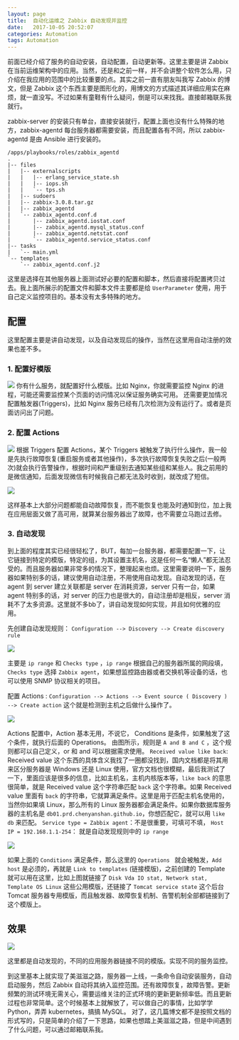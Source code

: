 ```yaml
---
layout: page
title:  自动化运维之 Zabbix 自动发现并监控
date:   2017-10-05 20:52:07
categories: Automation
tags: Automation
---
```


前面已经介绍了服务的自动安装，自动配置，自动更新等。这里主要是讲 Zabbix 在当前运维架构中的应用。当然，还是和之前一样，并不会讲整个软件怎么用，只介绍在我应用的范围中的比较重要的点。其实之前一直有朋友叫我写 Zabbix 的博文，但是 Zabbix 这个东西主要是图形化的，用博文的方式描述其详细应用实在麻烦，就一直没写。不过如果有童鞋有什么疑问，倒是可以来找我。直接邮箱联系我就行。

zabbix-server 的安装只有单台，直接安装就行，配置上面也没有什么特殊的地方，zabbix-agentd 每台服务器都需要安装，而且配置各有不同，所以 zabbix-agentd 是由 Ansible 进行安装的。

	/apps/playbooks/roles/zabbix_agentd
	.
	|-- files
	|   |-- externalscripts
	|   |   |-- erlang_service_state.sh
	|   |   |-- iops.sh
	|   |   `-- tps.sh
	|   |-- sudoers
	|   |-- zabbix-3.0.8.tar.gz
	|   |-- zabbix_agentd
	|   `-- zabbix_agentd.conf.d
	|       |-- zabbix_agentd.iostat.conf
	|       |-- zabbix_agentd.mysql_status.conf
	|       |-- zabbix_agentd.netstat.conf
	|       `-- zabbix_agentd.service_status.conf
	|-- tasks
	|   `-- main.yml
	`-- templates
	    `-- zabbix_agentd.conf.j2

这里是选择在其他服务器上面测试好必要的配置和脚本，然后直接将配置拷贝过去。我上面所展示的配置文件和脚本文件主要都是给 `UserParameter` 使用，用于自己定义监控项目的。基本没有太多特殊的地方。

## 配置
这里配置主要是讲自动发现，以及自动发现后的操作，当然在这里用自动注册的效果也差不多。

### 1. 配置好模版
![](/images/Automation-3/DraggedImage.png)
你有什么服务，就配置好什么模版。比如 Nginx，你就需要监控 Nginx 的进程，可能还需要监控某个页面的访问情况以保证服务确实可用。
还需要更加情况配置触发器(Triggers)，比如 Nginx 服务已经有几次检测为没有运行了。或者是页面访问出了问题。

### 2. 配置 Actions
![](/images/Automation-3/DraggedImage-1.png)
根据 Triggers 配置 Actions，某个 Triggers 被触发了执行什么操作，我一般是先执行故障恢复(重启服务或者其他操作)，多次执行故障恢复失败之后(一般两次)就会执行告警操作，根据时间和严重级别去通知某些组和某些人。我之前用的是微信通知，后面发现微信有时候我自己都无法及时收到，就改成了短信。

![](/images/Automation-3/DraggedImage-2.png)

这样基本上大部分问题都能自动故障恢复，而不能恢复也能及时通知到位，加上我在应用层面又做了高可用，就算某台服务器出了故障，也不需要立马跑过去修。

### 3. 自动发现
到上面的程度其实已经很轻松了，BUT，每加一台服务器，都需要配置一下，让它链接到特定的模版，特定的组，为其设置主机名，这是任何一名“懒人”都无法忍受的。而且服务器如果非常多的情况下，整理起来也烦。这里需要说明一下，服务器如果特别多的话，建议使用自动注册，不用使用自动发现。自动发现的话，在 agent 到 server 建立关联都是 server 在消耗资源，server 只有一台，如果 agent 特别多的话，对 server 的压力也是很大的，自动注册却是相反，server 消耗不了太多资源。这里就不多bb了，讲自动发现如何实现，并且如何优雅的应用。

先创建自动发现规则：
`Configuration --> Discovery --> Create discovery rule`

![](/images/Automation-3/DraggedImage-3.png)

 主要是 `ip range` 和 `Checks type` ，`ip range` 根据自己的服务器所属的网段填，`Checks type` 选择 `Zabbix agent`，如果想监控路由器或者交换机等设备的话，也可以使用 SNMP 协议相关的项目。

配置 Actions :
`Configuration --> Actions --> Event source ( Discovery ) --> Create action`
这个就是检测到主机之后做什么操作了。

![](/images/Automation-3/DraggedImage-4.png)

Actions 配置中，Action 基本无用，不说它，
Conditions 是条件，如果触发了这个条件，就执行后面的 Operations。
由图所示，规则是 `A and B and C` ，这个规则都可以自己定义，or 和 and 可以根据需求使用。
`Received value like back`: Received value 这个东西的具体含义我找了一圈都没找到，国内文档都是将其用来区分服务器是 Windows 还是 Linux 使用，官方文档也很模糊，最后我测试了一下，里面应该是很多的信息，比如主机名，主机内核版本等，`like back` 的意思很简单，就是 Received value 这个字符串匹配 `back` 这个字符串。如果 Received value 里面有 `back` 的字符串，它就算满足条件。这里是用于匹配主机名使用的，当然你如果填 Linux，那么所有的 Linux 服务器都会满足条件。如果你数据库服务器的主机名是 `db01.prd.chenyanshan.github.io`，你想匹配它，就可以用 `like db` 来匹配。
`Service type = Zabbix agent`：不是很重要，可填可不填，
`Host IP = 192.168.1.1-254`： 就是自动发现规则中的 `ip range`

![](/images/Automation-3/DraggedImage-5.png)

如果上面的 `Conditions` 满足条件，那么这里的 `Operations ` 就会被触发，`Add host` 是必须的，再就是 `Link to templates` (链接模版)，之前创建的 Template 就可以用在这里，比如上图就链接了 `Disk Vda IO stat, Network stat, Template OS Linux` 这些公用模版，还链接了 `Tomcat service state` 这个后台 Tomcat 服务器专用模版，而且触发器、故障恢复机制、告警机制全部都链接到了这个模版上。

## 效果

![](/images/Automation-3/DraggedImage-6.png)

这里都是自动发现的，不同的应用服务器链接不同的模版。实现不同的服务监控。

到这里基本上就实现了美滋滋之路，服务器一上线，一条命令自动安装服务，自动启动服务，然后 Zabbix 自动将其纳入监控范围。还有故障恢复，故障告警。更新频繁的测试环境无需关心，需要运维关注的正式环境的更新更新频率低。而且更新过程也非常简单。这个时候基本上就解放了，可以做自己的事情，比如学学 Python，弄弄 kubernetes，搞搞 MySQL。
对了，这几篇博文都不是按照文档的形式写的，只是简单的介绍了一下思路，如果也想踏上美滋滋之路，但是中间遇到了什么问题，可以通过邮箱联系我。





